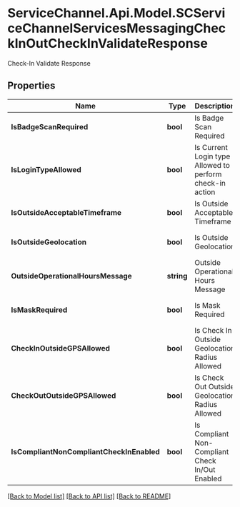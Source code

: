 # ServiceChannel.Api.Model.SCServiceChannelServicesMessagingCheckInOutCheckInValidateResponse
Check-In Validate Response

## Properties

Name | Type | Description | Notes
------------ | ------------- | ------------- | -------------
**IsBadgeScanRequired** | **bool** | Is Badge Scan Required | [optional] [default to false]
**IsLoginTypeAllowed** | **bool** | Is Current Login type Allowed to perform check-in action | [optional] [default to false]
**IsOutsideAcceptableTimeframe** | **bool** | Is Outside Acceptable Timeframe | [optional] [default to false]
**IsOutsideGeolocation** | **bool** | Is Outside Geolocation | [optional] [default to false]
**OutsideOperationalHoursMessage** | **string** | Outside Operational Hours Message | [optional] 
**IsMaskRequired** | **bool** | Is Mask Required | [optional] [default to false]
**CheckInOutsideGPSAllowed** | **bool** | Is Check In Outside Geolocation Radius Allowed | [optional] [default to false]
**CheckOutOutsideGPSAllowed** | **bool** | Is Check Out Outside Geolocation Radius Allowed | [optional] [default to false]
**IsCompliantNonCompliantCheckInEnabled** | **bool** | Is Compliant Non-Compliant Check In/Out Enabled | [optional] [default to false]

[[Back to Model list]](../README.md#documentation-for-models) [[Back to API list]](../README.md#documentation-for-api-endpoints) [[Back to README]](../README.md)

